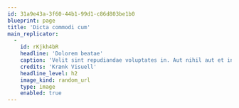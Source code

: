 ```yaml
---
id: 31a9e43a-3f60-44b1-99d1-c86d803be1b0
blueprint: page
title: 'Dicta commodi cum'
main_replicator:
  -
    id: rKjkh4bR
    headline: 'Dolorem beatae'
    caption: 'Velit sint repudiandae voluptates in. Aut nihil aut et inventore veniam. Aut ipsa deserunt rerum praesentium impedit iusto.'
    credits: 'Krænk Visuell'
    headline_level: h2
    image_kind: random_url
    type: image
    enabled: true
---
```

